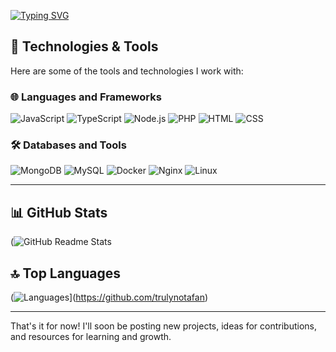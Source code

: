 [![Typing SVG](https://readme-typing-svg.demolab.com?font=Fira+Code&pause=1000&color=FFFFFF&width=435&lines=Hi%2C+I'm+Afaan;Welcome+to+my+GitHub+profile!;Below+are+my+stats%3A)](https://git.io/typing-svg)

## 🔧 Technologies & Tools
Here are some of the tools and technologies I work with:

### 🌐 Languages and Frameworks
![JavaScript](https://img.shields.io/badge/-JavaScript-000?style=for-the-badge&logo=javascript)
![TypeScript](https://img.shields.io/badge/-TypeScript-3178C6?style=for-the-badge&logo=typescript)
![Node.js](https://img.shields.io/badge/-Node.js-339933?style=for-the-badge&logo=nodedotjs)
![PHP](https://img.shields.io/badge/-PHP-777BB4?style=for-the-badge&logo=php)
![HTML](https://img.shields.io/badge/-HTML-E34F26?style=for-the-badge&logo=html5)
![CSS](https://img.shields.io/badge/-CSS-1572B6?style=for-the-badge&logo=css3)

### 🛠️ Databases and Tools
![MongoDB](https://img.shields.io/badge/-MongoDB-47A248?style=for-the-badge&logo=mongodb)
![MySQL](https://img.shields.io/badge/-MySQL-4479A1?style=for-the-badge&logo=mysql)
![Docker](https://img.shields.io/badge/-Docker-2496ED?style=for-the-badge&logo=docker)
![Nginx](https://img.shields.io/badge/-Nginx-009639?style=for-the-badge&logo=nginx)
![Linux](https://img.shields.io/badge/-Linux-FCC624?style=for-the-badge&logo=linux)

---

## 📊 GitHub Stats
(![GitHub Readme Stats](https://github-readme-stats.vercel.app/api?username=trulynotafan&cache_seconds=1800)


## 🔝 Top Languages
(![Languages](https://github-readme-stats.vercel.app/api/top-langs/?username=trulynotafan&layout=compact&theme=radical)](https://github.com/trulynotafan)

---

That's it for now! I'll soon be posting new projects, ideas for contributions, and resources for learning and growth. 
